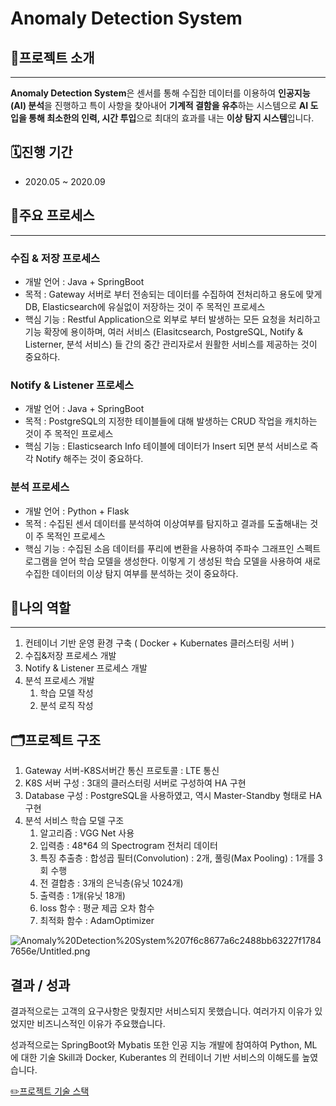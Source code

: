 # Anomaly Detection System

## 📝프로젝트 소개

---

**Anomaly Detection System**은 센서를 통해 수집한 데이터를 이용하여 **인공지능(AI) 분석**을 진행하고 특이 사항을 찾아내어 **기계적 결함을 유추**하는 시스템으로 **AI 도입을 통해 최소한의 인력, 시간 투입**으로 최대의 효과를 내는 **이상 탐지 시스템**입니다.

## 🗓️진행 기간

- 2020.05 ~ 2020.09

## 🌟주요 프로세스

---

### 수집 & 저장 프로세스

- 개발 언어 : Java + SpringBoot
- 목적 : Gateway 서버로 부터 전송되는 데이터를 수집하여 전처리하고 용도에 맞게 DB, Elasticsearch에 유실없이 저장하는 것이 주 목적인 프로세스
- 핵심 기능 : Restful Application으로 외부로 부터 발생하는 모든 요청을 처리하고 기능 확장에 용이하며, 여러 서비스 (Elasitcsearch, PostgreSQL, Notify & Listerner, 분석 서비스) 들 간의 중간 관리자로서 원활한 서비스를 제공하는 것이 중요하다.

### Notify & Listener 프로세스

- 개발 언어 : Java + SpringBoot
- 목적 : PostgreSQL의 지정한 테이블들에 대해 발생하는 CRUD 작업을 캐치하는 것이 주 목적인 프로세스
- 핵심 기능 : Elasticsearch Info 테이블에 데이터가 Insert 되면 분석 서비스로 즉각 Notify 해주는 것이 중요하다.

### 분석 프로세스

- 개발 언어 : Python + Flask
- 목적 : 수집된 센서 데이터를 분석하여 이상여부를 탐지하고 결과를 도출해내는 것이 주 목적인 프로세스
- 핵심 기능 : 수집된 소음 데이터를 푸리에 변환을 사용하여 주파수 그래프인 스펙트로그램을 얻어 학습 모델을 생성한다. 이렇게 기 생성된 학습 모델을 사용하여 새로 수집한 데이터의 이상 탐지 여부를 분석하는 것이 중요하다.

## 🤚나의 역할

---

1. 컨테이너 기반 운영 환경 구축 ( Docker + Kubernates 클러스터링 서버 )
2. 수집&저장 프로세스 개발
3. Notify & Listener 프로세스 개발
4. 분석 프로세스 개발
    1. 학습 모델 작성
    2. 분석 로직 작성

## 🗂️프로젝트 구조

1. Gateway 서버-K8S서버간 통신 프로토콜 : LTE 통신
2. K8S 서버 구성 : 3대의 클러스터링 서버로 구성하여 HA 구현
3. Database 구성 : PostgreSQL을 사용하였고, 역시 Master-Standby 형태로 HA 구현
4. 분석 서비스 학습 모델 구조
    1. 알고리즘 : VGG Net 사용
    2. 입력층 : 48*64 의 Spectrogram 전처리 데이터
    3. 특징 추출층 : 합성곱 필터(Convolution) : 2개, 풀링(Max Pooling) : 1개를 3회 수행
    4. 전 결합층 : 3개의 은닉층(유닛 1024개)
    5. 출력층 : 1개(유닛 18개)
    6. loss 함수 : 평균 제곱 오차 함수
    7. 최적화 함수 : AdamOptimizer

![Anomaly%20Detection%20System%207f6c8677a6c2488bb63227f17847656e/Untitled.png](Anomaly%20Detection%20System%207f6c8677a6c2488bb63227f17847656e/Untitled.png)

## 결과 / 성과

결과적으로는 고객의 요구사항은 맞췄지만 서비스되지 못했습니다. 여러가지 이유가 있었지만 비즈니스적인 이유가 주요했습니다.

성과적으로는 SpringBoot와 Mybatis 또한 인공 지능 개발에 참여하여 Python, ML 에 대한 기술 Skill과 Docker, Kuberantes 의 컨테이너 기반 서비스의 이해도를 높였습니다.

[✏️프로젝트 기술 스택](Anomaly%20Detection%20System%207f6c8677a6c2488bb63227f17847656e/%E2%9C%8F%EF%B8%8F%E1%84%91%E1%85%B3%E1%84%85%E1%85%A9%E1%84%8C%E1%85%A6%E1%86%A8%E1%84%90%E1%85%B3%20%E1%84%80%E1%85%B5%E1%84%89%E1%85%AE%E1%86%AF%20%E1%84%89%E1%85%B3%E1%84%90%E1%85%A2%E1%86%A8%20a4beda7dad084ac99eeec0d35fcb54c0.csv)
